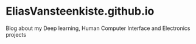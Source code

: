 # EliasVansteenkiste.github.io
Blog about my Deep learning, Human Computer Interface and Electronics projects
